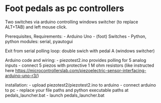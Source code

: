 Foot pedals as pc controllers
=======

Two switches via arduino controlling windows switcher (to replace ALT+TAB) and left mouse click.
 


Prerequisites, Requirements: 
	- Arduino Uno
	- (foot) Switches
	- Python, python modules: serial, pyautogui

Exit from serial polling loop: double swich with pedal A (windows switcher)

Arduino code and wiring: 
    - piezotest2.ino  provides polling for 5 analog inputs
    - connect 5 piezos with protective 1 M ohm resistors (like instructed here https://microcontrollerslab.com/piezoelectric-sensor-interfacing-arduino-uno-r3/)

installation: 
    - upload piezotest2/piezotest2.ino to arduino 
    - connect arduino to pc
    - replace your file paths and python executable paths at pedals_launcher.bat
    - launch pedals_launcher.bat